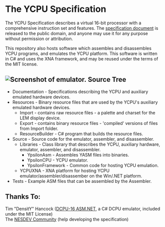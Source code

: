 The YCPU Specification
====

The YCPU Specification describes a virtual 16-bit processor with a comprehensive instruction set and features. The [specification document](https://github.com/ZaneDubya/YCPU/blob/master/Documentation/ycpu.txt "YCPU Specification Document") is released to the public domain, and anyone may use it for any purpose without permission or attribution.

This repository also hosts software which assembles and disassembles YCPU programs, and emulates the YCPU platform. This software is written in C# and uses the XNA framework, and may be reused under the terms of the MIT license.

![Screenshot of emulator.](https://cloud.githubusercontent.com/assets/7041719/13858850/7c14000c-ec4e-11e5-97a0-e6c534614429.png)
Source Tree
----
- Documentation - Specifications describing the YCPU and auxiliary emulated hardware devices.
- Resources - Binary resource files that are used by the YCPU's auxiliary emulated hardware devices.
  - Import - contains raw resource files - a palette and charset for the LEM display device.
  - Export - contains binary resource files - 'compiled' versions of files from Import folder.
  - ResourceBuilder - C# program that builds the resource files.
- Source - Source code for the emulator, assembler, and disassembler.
  - Libraries - Class library that describes the YCPU, auxiliary hardware, emulator, assembler, and disassembler.
    - YpsilonAsm - Assembles YASM files into binaries.  
    - YpsilonCPU - YCPU emulator.
    - YpsilonFramework - Common code for hosting YCPU emulation.
  - YCPUXNA - XNA platform for hosting YCPU emulator/assembler/disassember on the Win/.NET platform.  
- Tests - Example ASM files that can be assembled by the Assembler.

Thanks To:
----
Tim "DensitY" Hancock ([DCPU-16 ASM.NET](https://github.com/densitynz/DCPU-16-ASM.NET), a C# DCPU emulator, included under the MIT License)  
The [NESDEV Community](http://www.nesdev.com) (help developing the specification)
